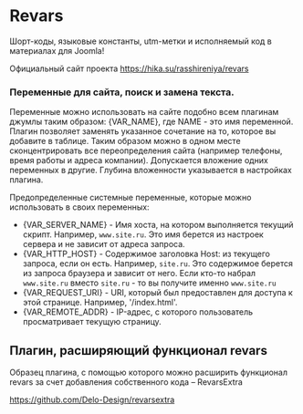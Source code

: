 # Revars
Шорт-коды, языковые константы, utm-метки и исполняемый код в материалах для Joomla!

Официальный сайт проекта https://hika.su/rasshireniya/revars 

### Переменные для сайта, поиск и замена текста.
Переменные можно использовать на сайте подобно всем плагинам джумлы таким образом: {VAR_NAME}, где NAME - это имя переменной. 
Плагин позволяет заменять указанное сочетание на то, которое вы добавите в таблице.
Таким образом можно в одном месте сконцентрировать все переопределения сайта (например телефоны, время работы и адреса компании).
Допускается вложение одних переменных в другие.
Глубина вложенности указывается в настройках плагина.

Предопределенные системные переменные, которые можно использовать в своих переменных:
* {VAR_SERVER_NAME} - Имя хоста, на котором выполняется текущий скрипт. Например, ```www.site.ru```. Это имя берется из настроек сервера и не зависит от адреса запроса.
* {VAR_HTTP_HOST} - Содержимое заголовка Host: из текущего запроса, если он есть. Например, ```site.ru```. Это содержимое берется из запроса браузера и зависит от него. Если кто-то набрал ```www.site.ru``` вместо ```site.ru``` - то вы получите именно ```www.site.ru```
* {VAR_REQUEST_URI} - URI, который был предоставлен для доступа к этой странице. Например, '/index.html'.
* {VAR_REMOTE_ADDR} - IP-адрес, с которого пользователь просматривает текущую страницу.

## Плагин, расширяющий функционал revars

Образец плагина, с помощью которого можно расширить функционал revars за счет добавления собственного кода – RevarsExtra
 
 https://github.com/Delo-Design/revarsextra

